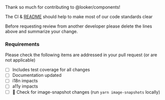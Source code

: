 Thank so much for contributing to @looker/components!

The CI & [README](https://github.com/looker-open-source/components/blob/main/README.md) should help to make most of our code standards clear

Before requesting review from another developer please delete the lines above and summarize your change.

### Requirements

Please check the following items are addressed in your pull request (or are not applicable)

- [ ] Includes test coverage for all changes
- [ ] Documentation updated
- [ ] i18n impacts
- [ ] a11y impacts
- [ ] :rotating_light: Check for image-snapshot changes (run `yarn image-snapshots` locally)

